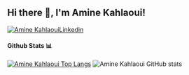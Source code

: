 <h2> Hi there 👋, I'm Amine Kahlaoui! </h2>
    
[![Amine KahlaouiLinkedin](https://img.shields.io/badge/LinkedIn-0077B5?style=for-the-badge&logo=linkedin&logoColor=white)](https://www.linkedin.com/in/amine-kahlaoui-327572b3/)


#### Github Stats 📊
[![Amine Kahlaoui Top Langs](https://github-readme-stats.vercel.app/api/top-langs/?username=amine7777&layout=compact&show_icons=true&theme=radical)](https://github.com/anuraghazra/github-readme-stats)
![Amine Kahlaoui GitHub stats](https://github-readme-stats.vercel.app/api?username=amine7777&show_icons=true&theme=radical)



